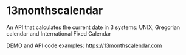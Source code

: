 # 13monthscalendar
An API that calculates the current date in 3 systems: UNIX, Gregorian calendar and International Fixed Calendar

DEMO and API code examples: https://13monthscalendar.com
